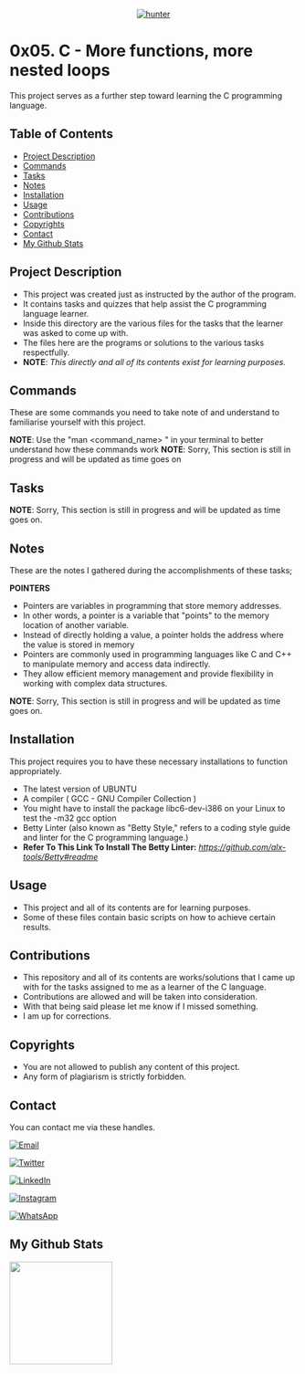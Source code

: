 <p align="center">
<a href="https://github.com/hunterxcobby"><img title="hunter" src="https://img.shields.io/badge/github-hunterxcobby-orange.svg?style=social&logo=github"></a>
</p>

# 0x05. C - More functions, more nested loops

This project serves as a further step toward learning the C programming language.

## Table of Contents

- [Project Description](#project-description)
- [Commands](#commands)
- [Tasks](#tasks)
- [Notes](#notes)
- [Installation](#installation)
- [Usage](#usage)
- [Contributions](#contributions)
- [Copyrights](#copyrights)
- [Contact](#contact)
- [My Github Stats](#my-github-stats)

## Project Description 

+ This project was created just as instructed by the author of the program.
+ It contains tasks and quizzes that help assist the C programming language learner.
+ Inside this directory are the various files for the tasks that the learner was asked to come up with.
+ The files here are the programs or solutions to the various tasks respectfully.
+ **NOTE**: *This directly and all of its contents exist for learning purposes.*

## Commands

These are some commands you need to take note of and understand to familiarise yourself with this project.

**NOTE**: Use the "man <command_name> " in your terminal to better understand how these commands work
**NOTE**: Sorry, This section is still in progress and will be updated as time goes on

## Tasks

**NOTE**: Sorry, This section is still in progress and will be updated as time goes on.

## Notes

These are the notes I gathered during the accomplishments of these tasks;

**POINTERS**

- Pointers are variables in programming that store memory addresses. 
- In other words, a pointer is a variable that "points" to the memory location of another variable.
- Instead of directly holding a value, a pointer holds the address where the value is stored in memory
- Pointers are commonly used in programming languages like C and C++ to manipulate memory and access data indirectly.
- They allow efficient memory management and provide flexibility in working with complex data structures.

**NOTE**: Sorry, This section is still in progress and will be updated as time goes on.

## Installation

This project requires you to have these necessary installations to function appropriately.

- The latest version of UBUNTU
- A compiler ( GCC - GNU Compiler Collection ) 
- You might have to install the package libc6-dev-i386 on your Linux to test the -m32 gcc option 
- Betty Linter (also known as "Betty Style," refers to a coding style guide and linter for the C programming language.)
- **Refer To This Link To Install The Betty Linter:**
 *https://github.com/alx-tools/Betty#readme*

## Usage

+ This project and all of its contents are for learning purposes.
+ Some of these files contain basic scripts on how to achieve certain results.

## Contributions

+ This repository and all of its contents are works/solutions that I came up with for the tasks assigned to me as a learner of the C language.
+ Contributions are allowed and will be taken into consideration.
+ With that being said please let me know if I missed something.
+ I am up for corrections.

## Copyrights

- You are not allowed to publish any content of this project.
- Any form of plagiarism is strictly forbidden.

## Contact

You can contact me via these handles. 

[![Email](https://img.shields.io/badge/Email-D14836?style=social&logo=gmail&logoColor=white)](mailto:solomonsefah13@gmail.com)

[![Twitter](https://img.shields.io/badge/Twitter-1DA1F2?style=social&logo=twitter)](https://twitter.com/hunterxcobby)

[![LinkedIn](https://img.shields.io/badge/LinkedIn-0077B5?style=social&logo=linkedin)](https://www.linkedin.com/in/cobby-sefah-solomon-~-c-s-s-6460bb279/)

[![Instagram](https://img.shields.io/badge/Instagram-E4405F?style=social&logo=instagram)](https://www.instagram.com/cobby_is_a_god)

[![WhatsApp](https://img.shields.io/badge/WhatsApp-25D366?style=social&logo=whatsapp)](https://wa.me/233557452729)

## My Github Stats
<img height="180em" src="https://github-readme-stats.vercel.app/api?username=hunterxcobby&show_icons=true&hide_border=true&&count_private=true&include_all_commits=true" />

